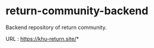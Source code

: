 # return-community-backend
Backend repository of return community.


URL : https://khu-return.site/*
